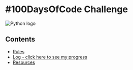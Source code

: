 # #100DaysOfCode Challenge
![Python logo](https://legacy.python.org/community/logos/python-powered-w-100x40.png)
## Contents

* [Rules](rules.md)
* [Log - click here to see my progress](log.md)
* [Resources](resources.md)
